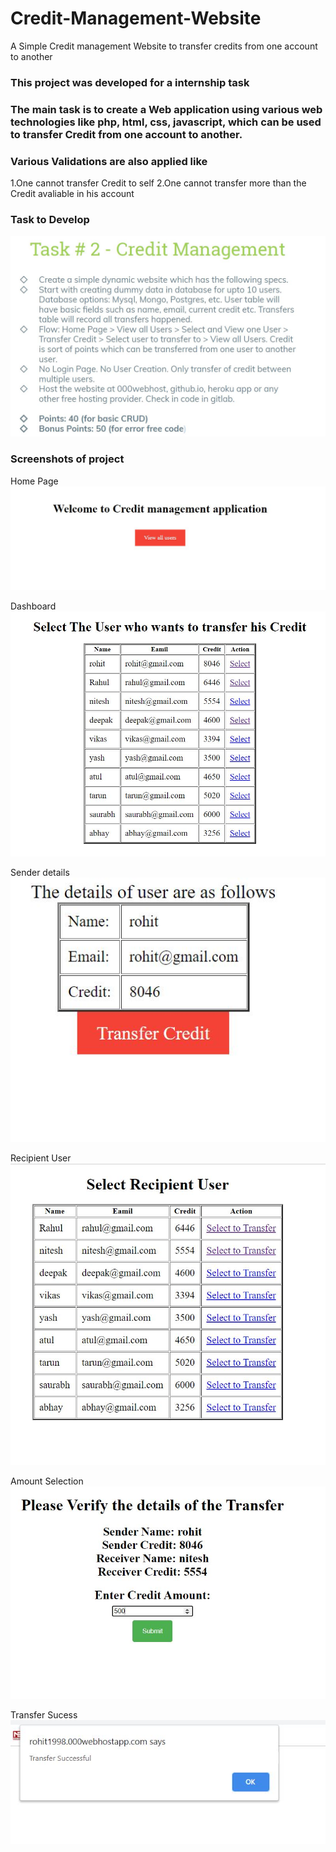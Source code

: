 # Credit-Management-Website
A Simple Credit management Website to transfer credits from one account to another 
### This project was developed for a internship task 
### The main task is to create a Web application using various web technologies like php, html, css, javascript, which can be used to transfer Credit from one account to another. 
### Various Validations are also applied like 
1.One cannot transfer Credit to self
2.One cannot transfer more than the Credit avaliable in his account
### Task to Develop
![](screenshots/pic1.JPG)
### Screenshots of project
Home Page
![](screenshots/home.JPG)

Dashboard 
![](screenshots/dashboard.JPG)

Sender details
![](screenshots/sender.JPG)

Recipient User
![](screenshots/receipent.JPG)

Amount Selection
![](screenshots/amount.JPG)

Transfer Sucess
![](screenshots/sucess.JPG)








